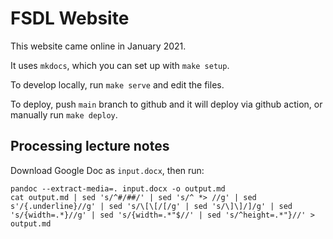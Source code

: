 # FSDL Website

This website came online in January 2021.

It uses `mkdocs`, which you can set up with `make setup`.

To develop locally, run `make serve` and edit the files.

To deploy, push `main` branch to github and it will deploy via github action, or manually run `make deploy`.

## Processing lecture notes

Download Google Doc as `input.docx`, then run:

```
pandoc --extract-media=. input.docx -o output.md
cat output.md | sed 's/^#/##/' | sed 's/^ *> //g' | sed s'/{.underline}//g' | sed 's/\[\[/[/g' | sed 's/\]\]/]/g' | sed 's/{width=.*}//g' | sed 's/{width=.*"$//' | sed 's/^height=.*"}//' > output.md 
```
